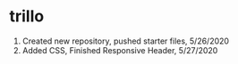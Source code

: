 # trillo
1. Created new repository, pushed starter files, 5/26/2020
2.  Added CSS, Finished Responsive Header, 5/27/2020
